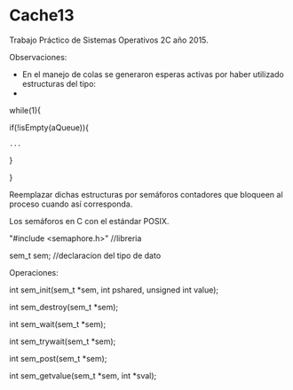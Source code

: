 # Cache13
Trabajo Práctico de Sistemas Operativos 2C año 2015.

Observaciones:

- En el manejo de colas se generaron esperas activas por haber utilizado estructuras del tipo:
-
while(1){

  if(!isEmpty(aQueue)){
  
    ...
    
  }
  
}

Reemplazar dichas estructuras por semáforos contadores que bloqueen al proceso cuando así corresponda.

Los semáforos en C con el estándar POSIX.

"#include <semaphore.h>" //libreria

sem_t sem; //declaracion del tipo de dato

Operaciones:

int sem_init(sem_t *sem, int pshared, unsigned int value);

int sem_destroy(sem_t *sem);

int sem_wait(sem_t *sem);

int sem_trywait(sem_t *sem);

int sem_post(sem_t *sem);

int sem_getvalue(sem_t *sem, int *sval);
